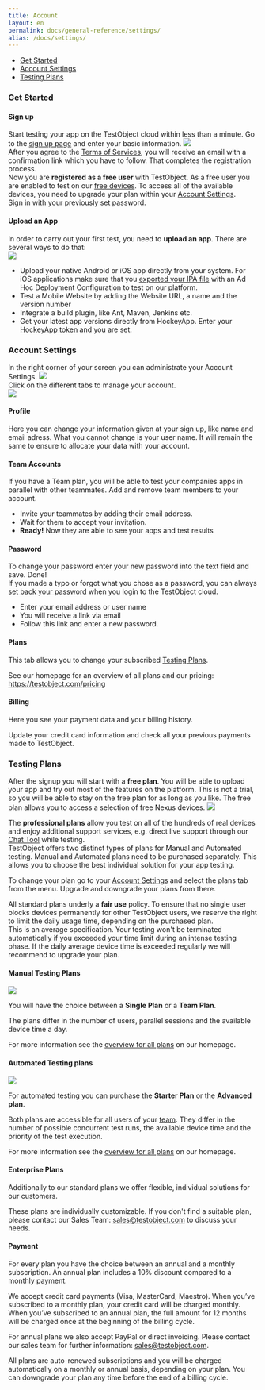```yaml
---
title: Account
layout: en
permalink: docs/general-reference/settings/
alias: /docs/settings/
---
```



<ul>
    <li><a href="#get_started">Get Started</a></li>
    <li><a href="#settings">Account Settings</a></li>
     <li><a href="#plans">Testing Plans</a></li>
    <!--<li><a href="#support">Support</li>-->
</ul>




<h3 id="get_started">Get Started</h3>

<h4>Sign up</h4>

Start testing your app on the TestObject cloud within less than a minute. 
Go to the <a href="https://app.testobject.com/#/signup">sign up page</a> and enter your basic information.
<img class="center shadow" src="/img/settings/Signup_form.png">
<br>
After you agree to the <a href="https://testobject.com/terms" target="_blank">Terms of Services</a>, you will receive an email with a confirmation link which you have to follow. That completes the registration process.
<br>
Now you are <strong>registered as a free user</strong> with TestObject. As a free user you are enabled to test on our <a href="#plans">free devices</a>. To access all of the available devices, you need to upgrade your plan within your <a href="#settings">Account Settings</a>.<br>
Sign in with your previously set password.

<h4>Upload an App</h4>

In order to carry out your first test, you need to <strong>upload an app</strong>. There are several ways to do that:
<br>
<img class="center shadow" src="/img/settings/upload_app.png">
<br>

* Upload your native Android or iOS app directly from your system. For iOS applications make sure that you <a href="/docs/guides/creating-ipa/">exported your IPA file</a>  with an Ad Hoc Deployment Configuration to test on our platform.
* Test a Mobile Website by adding the Website URL, a name and the version number
* Integrate a build plugin, like Ant, Maven, Jenkins etc.
* Get your latest app versions directly from HockeyApp. Enter your <a href="https://rink.hockeyapp.net/manage/auth_tokens" target="_blank">HockeyApp token</a> and you are set.

<h3 id="settings">Account Settings</h3>

In the right corner of your screen you can administrate your Account Settings.
<img class="center shadow" src="/img/general-reference/account-settings.png">
<br>Click on the different tabs to manage your account.</br> 
<img class="center shadow" src="/img/settings/profile.png"> <h4 id="profile">Profile</h4>
Here you can change your information given at your sign up, like name and email adress. What you cannot change is your user name. It will remain the same to ensure to allocate your data with your account.

<h4 id="team-accounts">Team Accounts</h4>
If you have a Team plan, you will be able to test your companies apps in parallel with other teammates. Add and remove team members to your account.

- Invite your teammates by adding their email address.
- Wait for them to accept your invitation.
- <b>Ready!</b> Now they are able to see your apps and test results

<h4 id="password">Password</h4>
To change your password enter your new password into the text field and save. Done!<br>
If you made a typo or forgot what you chose as a password, you can always <a href="https://app.testobject.com/#/forgot" target="_blank">set back your password</a> when you login to the TestObject cloud. 

- Enter your email address or user name
- You will receive a link via email
- Follow this link and enter a new password.

<h4 id="plans_tab">Plans</h4>
This tab allows you to change your subscribed <a href="#plans">Testing Plans</a>. 

See our homepage for an overview of all plans and our pricing: <a href="https://testobject.com/pricing" target="_blank">https://testobject.com/pricing</a>


<h4>Billing</h4>


Here you see your payment data and your billing history. 

Update your credit card information and check all your previous payments made to TestObject.


<h3 id="plans">Testing Plans</h3>

After the signup you will start with a <b>free plan</b>. You will be able to upload your app and try out most of the features on the platform. This is not a trial, so you will be able to stay on the free plan for as long as you like. The free plan allows you to access a selection of free Nexus devices.
<img class="center shadow" src="/img/settings/free_devices.png"><br>

The <b>professional plans</b> allow you test on all of the hundreds of real devices and enjoy additional support services, e.g. direct live support through our <a href="https://app.testobject.com/#/chat" target="_blank">Chat Tool</a> while testing. <br>
TestObject offers two distinct types of plans for Manual and Automated testing. Manual and Automated plans need to be purchased separately. This allows you to choose the best individual solution for your app testing.

To change your plan go to your <a href="#settings">Account Settings</a> and select the plans tab from the menu. Upgrade and downgrade your plans from there.

All standard plans underly a <b>fair use</b> policy. To ensure that no single user blocks devices permanently for other TestObject users, we reserve the right to limit the daily usage time, depending on the purchased plan.<br>
This is an average specification. Your testing won't be terminated automatically if you exceeded your time limit during an intense testing phase. If the daily average device time is exceeded regularly we will recommend to upgrade your plan. 


<h4>Manual Testing Plans</h4>
<img class="left shadow" src="/img/settings/manual-bar.png">

You will have the choice between a <b>Single Plan</b> or a <b>Team Plan</b>.

The plans differ in the number of users, parallel sessions and the available device time a day.

For more information see the <a href="https://testobject.com/pricing" target="_blank">overview for all plans</a> on our homepage.


<h4>Automated Testing plans</h4>
<img class="left shadow" src="/img/settings/automated-bar.png">

For automated testing you can purchase the <b>Starter Plan</b> or the <b>Advanced plan</b>.

Both plans are accessible for all users of your <a href="#team-accounts">team</a>. They differ in the number of possible concurrent test runs, the available device time and the priority of the test execution.

For more information see the <a href="https://testobject.com/pricing" target="_blank">overview for all plans</a> on our homepage.

<h4>Enterprise Plans</h4>
Additionally to our standard plans we offer flexible, individual solutions for our customers. 

These plans are individually customizable. If you don't find a suitable plan, please contact our Sales Team: <a href="mailto:sales@testobject.com">sales@testobject.com</a> to discuss your needs.


<h4>Payment</h4>

For every plan you have the choice between an annual and a monthly subscription. 
An annual plan includes a 10% discount compared to a monthly payment. 

We accept credit card payments (Visa, MasterCard, Maestro).
When you’ve subscribed to a monthly plan, your credit card will be charged monthly. When you’ve subscribed to an annual plan, the full amount for 12 months will be charged once at the beginning of the billing cycle.

For annual plans we also accept PayPal or direct invoicing. Please contact our sales team for further information: <a href="mailto:sales@testobject.com">sales@testobject.com</a>.

All plans are auto-renewed subscriptions and you will be charged automatically on a monthly or annual basis, depending on your plan.
You can downgrade your plan any time before the end of a billing cycle. 



